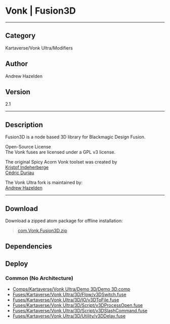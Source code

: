 # Vonk | Fusion3D
___

## Category
Kartaverse/Vonk Ultra/Modifiers

## Author
Andrew Hazelden

## Version
2.1

___

## Description
<p>Fusion3D is a node based 3D library for Blackmagic Design Fusion.</p>

<p>Open-Source License<br>
The Vonk fuses are licensed under a GPL v3 license.</p>

<p>The original Spicy Acorn Vonk toolset was created by<br>
<a href="mailto:xmnr0x23@gmail.com">Kristof Indeherberge</a><br>
<a href="mailto:duriau.cedric@live.be">C&eacute;dric Duriau</a></p>

<p>The Vonk Ultra fork is maintained by:<br>
<a href="mailto:andrew@andrewhazelden.com">Andrew Hazelden</a></p>

___

## Download

Download a zipped atom package for offline installation:
> [com.Vonk.Fusion3D.zip](https://gitlab.com/WeSuckLess/Reactor/-/archive/master/Reactor-master.zip?path=Atoms/com.Vonk.Fusion3D)  

## Dependencies

## Deploy

### Common (No Architecture)

<ul>
<li><a href="https://gitlab.com/WeSuckLess/Reactor/-/blob/master/Atoms/com.Vonk.Fusion3D/Comps/Kartaverse/Vonk Ultra/Demo 3D/Demo 3D.comp?ref_type=heads">Comps/Kartaverse/Vonk Ultra/Demo 3D/Demo 3D.comp</a></li>
<li><a href="https://gitlab.com/WeSuckLess/Reactor/-/blob/master/Atoms/com.Vonk.Fusion3D/Fuses/Kartaverse/Vonk Ultra/3D/Flow/v3DSwitch.fuse?ref_type=heads">Fuses/Kartaverse/Vonk Ultra/3D/Flow/v3DSwitch.fuse</a></li>
<li><a href="https://gitlab.com/WeSuckLess/Reactor/-/blob/master/Atoms/com.Vonk.Fusion3D/Fuses/Kartaverse/Vonk Ultra/3D/IO/v3DToFile.fuse?ref_type=heads">Fuses/Kartaverse/Vonk Ultra/3D/IO/v3DToFile.fuse</a></li>
<li><a href="https://gitlab.com/WeSuckLess/Reactor/-/blob/master/Atoms/com.Vonk.Fusion3D/Fuses/Kartaverse/Vonk Ultra/3D/Script/v3DProcessOpen.fuse?ref_type=heads">Fuses/Kartaverse/Vonk Ultra/3D/Script/v3DProcessOpen.fuse</a></li>
<li><a href="https://gitlab.com/WeSuckLess/Reactor/-/blob/master/Atoms/com.Vonk.Fusion3D/Fuses/Kartaverse/Vonk Ultra/3D/Script/v3DSlashCommand.fuse?ref_type=heads">Fuses/Kartaverse/Vonk Ultra/3D/Script/v3DSlashCommand.fuse</a></li>
<li><a href="https://gitlab.com/WeSuckLess/Reactor/-/blob/master/Atoms/com.Vonk.Fusion3D/Fuses/Kartaverse/Vonk Ultra/3D/Utility/v3DDelay.fuse?ref_type=heads">Fuses/Kartaverse/Vonk Ultra/3D/Utility/v3DDelay.fuse</a></li>
</ul>
